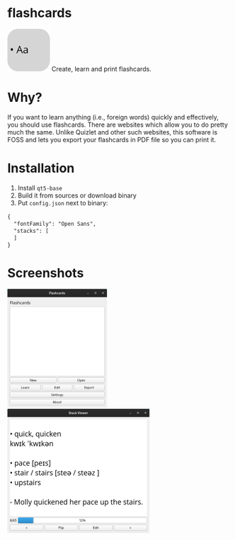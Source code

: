 # flashcards

<img src="icon.png" width="96" height="96">
Create, learn and print flashcards.

# Why?
If you want to learn anything (i.e., foreign words) quickly and effectively, you should use flashcards. There are websites which allow you to do pretty much the same. Unlike Quizlet and other such websites, this software is FOSS and lets you export your flashcards in PDF file so you can print it. 

# Installation
1. Install `qt5-base`
2. Build it from sources or download binary
3. Put `config.json` next to binary:
```
{
  "fontFamily": "Open Sans",
  "stacks": [
  ]
}
```

# Screenshots
<img src="scr-main.png" width="225" height="268">
<img src="scr-stackviewer.png" width="321" height="281">

